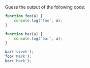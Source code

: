 Guess the output of the following code:

```js
function foo(a) {
    console.log('foo', a);
}

function bar(a) {
    console.log('bar', a);
}

bar('vivek');
foo('Mark');
bar('Mark');
```